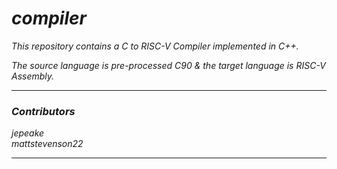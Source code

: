 # _compiler_

_This repository contains a C to RISC-V Compiler implemented in C++._ 

_The source language is pre-processed C90 & the target language is RISC-V Assembly._

---

### _Contributors_

_jepeake_   
_mattstevenson22_

---
